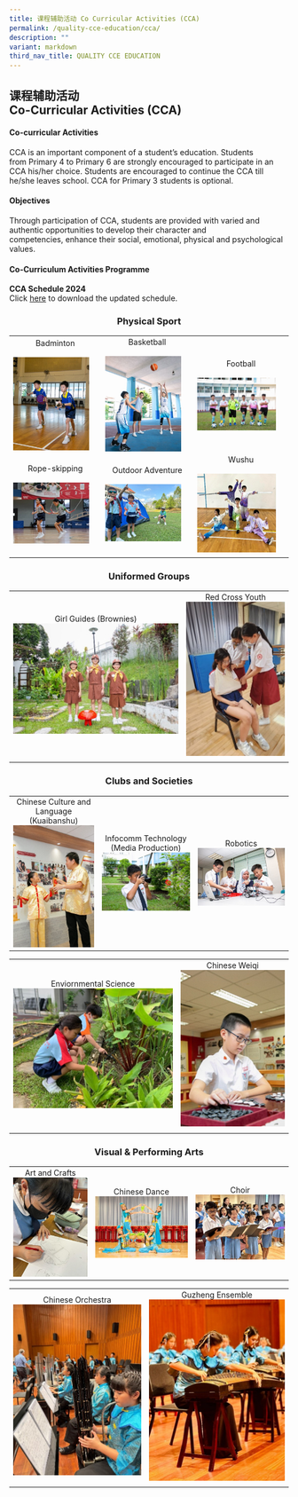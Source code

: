 ```yaml
---
title: 课程辅助活动 Co Curricular Activities (CCA)
permalink: /quality-cce-education/cca/
description: ""
variant: markdown
third_nav_title: QUALITY CCE EDUCATION
---
```

## 课程辅助活动 <br>Co-Curricular Activities (CCA)

#### Co-curricular Activities


CCA is an important component of a&nbsp;student’s education. Students from&nbsp;Primary 4 to Primary 6&nbsp;are strongly encouraged to participate in an CCA his/her choice.&nbsp;Students&nbsp;are encouraged to continue the CCA till he/she leaves school. CCA for Primary 3&nbsp;students is optional.

#### Objectives


Through participation of CCA, students are provided with varied and authentic opportunities to develop their character and competencies,&nbsp;enhance their social, emotional, physical and psychological values.

#### Co-Curriculum Activities Programme

 **CCA Schedule 2024** <br>
Click [here](https://for.edu.sg/hips-cca-schedule) to download the updated schedule.



### <center>Physical Sport</center>

|  |||
| -------- | -------- | -------- |
| <center>Badminton </center> <br> <img style="width: 90%;" src="/images/CCA/Badminton.jpg" align="center">  |<center> Basketball </center> <br> <img style="width: 90%;" src="/images/CCA/Basketball.jpg" align="center"> |<center> Football</center> <br><img style="width: 90%;" src="/images/CCA/Football.jpg" align="center">|
|<center>Rope-skipping </center><br> <img style="width: 90%;" src="/images/CCA/Rope_Skipping.jpg" align="center"> |<center>Outdoor Adventure </center><br> <img style="width: 90%;" src="/images/CCA/Outdoor_Adventure.jpg" align="center"> |<center>Wushu</center><br> <img style="width: 90%;" src="/images/CCA/Wushu.jpg" align="center">|
|  |  |  |


### <center>Uniformed Groups</center>

|  |  | 
| -------- | -------- | 
|<center>Girl Guides (Brownies)<br>![](/images/CCA/Brownies.jpg) </center>| <center>Red Cross Youth<br>![](/images/CCA/Red_Cross_Youth.jpg) </center> | 
|||


### <center>Clubs and Societies</center>

|  |  |  |
| -------- | -------- | -------- |
|<center>Chinese Culture and Language (Kuaibanshu)<br>![](/images/CCA/Kuaiban.jpg) </center> |<center>Infocomm Technology (Media Production)<br>![](/images/CCA/Infocomm.jpg) </center> |<center>Robotics<br>![](/images/CCA/Robotics.jpg) </center>|

| |  | 
| -------- | -------- | 
| <center>Enviornmental Science<br>![](/images/CCA/Enviromental_Science.jpg) </center> | <center>Chinese Weiqi<br>![](/images/CCA/Weiqi.jpg) </center>| 
|||

### <center>Visual &amp; Performing Arts</center>

|  |  |  |
| -------- | -------- | -------- |
| <center>Art and Crafts<br>![](/images/CCA/Art_and_Craft.jpg) </center>| <center>Chinese Dance<br>![](/images/CCA/Chinese_Dance.jpg) </center> | <center>Choir<br>![](/images/CCA/Choir.jpg) </center>  |

| |  | 
| -------- | -------- | 
| <center>Chinese Orchestra<br>![](/images/CCA/Chinese_Orch.jpg) </center> | <center>Guzheng Ensemble<br>![](/images/CCA/Guzheng_Ensemble.jpg) </center>| 
|||